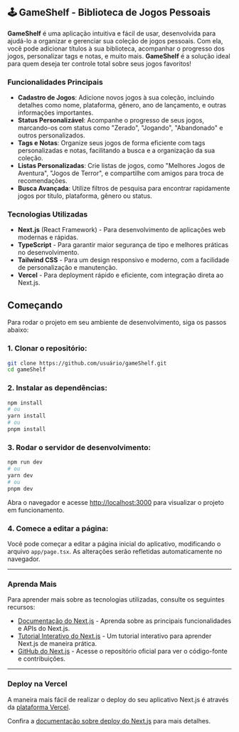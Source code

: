 ## 🕹️ **GameShelf** - Biblioteca de Jogos Pessoais

**GameShelf** é uma aplicação intuitiva e fácil de usar, desenvolvida para ajudá-lo a organizar e gerenciar sua coleção de jogos pessoais. Com ela, você pode adicionar títulos à sua biblioteca, acompanhar o progresso dos jogos, personalizar tags e notas, e muito mais. **GameShelf** é a solução ideal para quem deseja ter controle total sobre seus jogos favoritos!

### **Funcionalidades Principais**

- **Cadastro de Jogos**: Adicione novos jogos à sua coleção, incluindo detalhes como nome, plataforma, gênero, ano de lançamento, e outras informações importantes.
- **Status Personalizável**: Acompanhe o progresso de seus jogos, marcando-os com status como "Zerado", "Jogando", "Abandonado" e outros personalizados.
- **Tags e Notas**: Organize seus jogos de forma eficiente com tags personalizadas e notas, facilitando a busca e a organização da sua coleção.
- **Listas Personalizadas**: Crie listas de jogos, como "Melhores Jogos de Aventura", "Jogos de Terror", e compartilhe com amigos para troca de recomendações.
- **Busca Avançada**: Utilize filtros de pesquisa para encontrar rapidamente jogos por título, plataforma, gênero ou status.

### **Tecnologias Utilizadas**

- **Next.js** (React Framework) - Para desenvolvimento de aplicações web modernas e rápidas.
- **TypeScript** - Para garantir maior segurança de tipo e melhores práticas no desenvolvimento.
- **Tailwind CSS** - Para um design responsivo e moderno, com a facilidade de personalização e manutenção.
- **Vercel** - Para deployment rápido e eficiente, com integração direta ao Next.js.

## **Começando**

Para rodar o projeto em seu ambiente de desenvolvimento, siga os passos abaixo:

### 1. Clonar o repositório:
```bash
git clone https://github.com/usuário/gameShelf.git
cd gameShelf
```

### 2. Instalar as dependências:
```bash
npm install
# ou
yarn install
# ou
pnpm install
```

### 3. Rodar o servidor de desenvolvimento:
```bash
npm run dev
# ou
yarn dev
# ou
pnpm dev
```

Abra o navegador e acesse [http://localhost:3000](http://localhost:3000) para visualizar o projeto em funcionamento.

### 4. Comece a editar a página:
Você pode começar a editar a página inicial do aplicativo, modificando o arquivo `app/page.tsx`. As alterações serão refletidas automaticamente no navegador.

---

### **Aprenda Mais**

Para aprender mais sobre as tecnologias utilizadas, consulte os seguintes recursos:

- [Documentação do Next.js](https://nextjs.org/docs) - Aprenda sobre as principais funcionalidades e APIs do Next.js.
- [Tutorial Interativo do Next.js](https://nextjs.org/learn) - Um tutorial interativo para aprender Next.js de maneira prática.
- [GitHub do Next.js](https://github.com/vercel/next.js) - Acesse o repositório oficial para ver o código-fonte e contribuições.

---

### **Deploy na Vercel**

A maneira mais fácil de realizar o deploy do seu aplicativo Next.js é através da [plataforma Vercel](https://vercel.com/new?utm_medium=default-template&filter=next.js&utm_source=create-next-app&utm_campaign=create-next-app-readme).

Confira a [documentação sobre deploy do Next.js](https://nextjs.org/docs/app/building-your-application/deploying) para mais detalhes.
